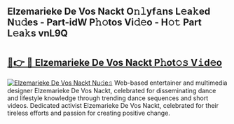 ## Elzemarieke De Vos Nackt O𝚗𝚕yf𝚊ns L𝚎a𝚔ed N𝚞𝚍es - Part-idW P𝚑𝚘tos Vi𝚍𝚎o - H𝚘𝚝 Part L𝚎a𝚔s vnL9Q

# <h2><a href="http://kf217x.oniu.top/?m=Elzemarieke+De+Vos+Nackt">🔗👉 🔴 Elzemarieke De Vos Nackt P𝚑ot𝚘𝚜 V𝚒d𝚎o</a></h2>

[![Elzemarieke De Vos Nackt Nu𝚍e𝚜](https://i.imgur.com/0qMVB7G.gif)](http://kf217x.oniu.top/?m=Elzemarieke+De+Vos+Nackt)
Web-based entertainer and multimedia designer Elzemarieke De Vos Nackt, celebrated for disseminating dance and lifestyle knowledge through trending dance sequences and short videos. Dedicated activist Elzemarieke De Vos Nackt, celebrated for their tireless efforts and passion for creating positive change.  
